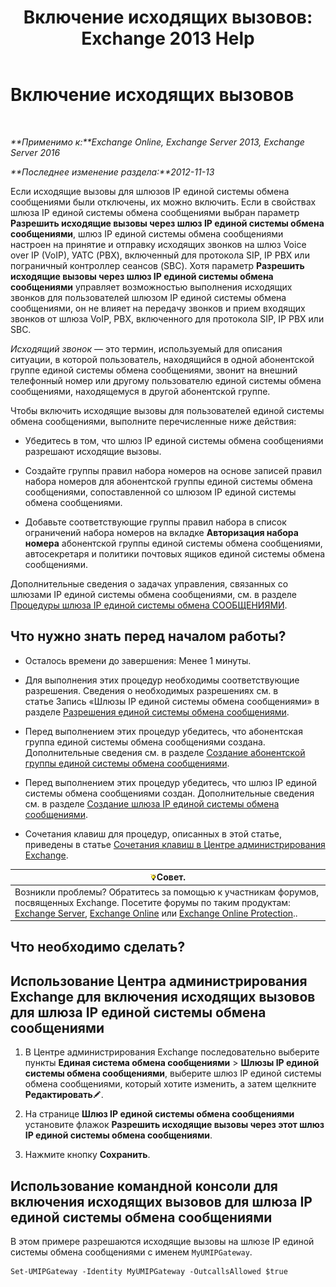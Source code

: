 ﻿---
title: 'Включение исходящих вызовов: Exchange 2013 Help'
TOCTitle: Включение исходящих вызовов
ms:assetid: c3ad8e53-d37e-499e-b1f1-defb0ba1bd12
ms:mtpsurl: https://technet.microsoft.com/ru-ru/library/JJ673562(v=EXCHG.150)
ms:contentKeyID: 50489118
ms.date: 04/30/2018
mtps_version: v=EXCHG.150
ms.translationtype: HT
---

# Включение исходящих вызовов

 

_**Применимо к:**Exchange Online, Exchange Server 2013, Exchange Server 2016_

_**Последнее изменение раздела:**2012-11-13_

Если исходящие вызовы для шлюзов IP единой системы обмена сообщениями были отключены, их можно включить. Если в свойствах шлюза IP единой системы обмена сообщениями выбран параметр **Разрешить исходящие вызовы через шлюз IP единой системы обмена сообщениями**, шлюз IP единой системы обмена сообщениями настроен на принятие и отправку исходящих звонков на шлюз Voice over IP (VoIP), УАТС (PBX), включенный для протокола SIP, IP PBX или пограничный контроллер сеансов (SBC). Хотя параметр **Разрешить исходящие вызовы через шлюз IP единой системы обмена сообщениями** управляет возможностью выполнения исходящих звонков для пользователей шлюзом IP единой системы обмена сообщениями, он не влияет на передачу звонков и прием входящих звонков от шлюза VoIP, PBX, включенного для протокола SIP, IP PBX или SBC.

*Исходящий звонок* — это термин, используемый для описания ситуации, в которой пользователь, находящийся в одной абонентской группе единой системы обмена сообщениями, звонит на внешний телефонный номер или другому пользователю единой системы обмена сообщениями, находящемуся в другой абонентской группе.

Чтобы включить исходящие вызовы для пользователей единой системы обмена сообщениями, выполните перечисленные ниже действия:

  - Убедитесь в том, что шлюз IP единой системы обмена сообщениями разрешают исходящие вызовы.

  - Создайте группы правил набора номеров на основе записей правил набора номеров для абонентской группы единой системы обмена сообщениями, сопоставленной со шлюзом IP единой системы обмена сообщениями.

  - Добавьте соответствующие группы правил набора в список ограничений набора номеров на вкладке **Авторизация набора номера** абонентской группы единой системы обмена сообщениями, автосекретаря и политики почтовых ящиков единой системы обмена сообщениями.

Дополнительные сведения о задачах управления, связанных со шлюзами IP единой системы обмена сообщениями, см. в разделе [Процедуры шлюза IP единой системы обмена СООБЩЕНИЯМИ](um-ip-gateway-procedures-exchange-2013-help.md).

## Что нужно знать перед началом работы?

  - Осталось времени до завершения: Менее 1 минуты.

  - Для выполнения этих процедур необходимы соответствующие разрешения. Сведения о необходимых разрешениях см. в статье Запись «Шлюзы IP единой системы обмена сообщениями» в разделе [Разрешения единой системы обмена сообщениями](unified-messaging-permissions-exchange-2013-help.md).

  - Перед выполнением этих процедур убедитесь, что абонентская группа единой системы обмена сообщениями создана. Дополнительные сведения см. в разделе [Создание абонентской группы единой системы обмена сообщениями](create-a-um-dial-plan-exchange-2013-help.md).

  - Перед выполнением этих процедур убедитесь, что шлюз IP единой системы обмена сообщениями создан. Дополнительные сведения см. в разделе [Создание шлюза IP единой системы обмена сообщениями](create-a-um-ip-gateway-exchange-2013-help.md).

  - Сочетания клавиш для процедур, описанных в этой статье, приведены в статье [Сочетания клавиш в Центре администрирования Exchange](keyboard-shortcuts-in-the-exchange-admin-center-exchange-online-protection-help.md).

<table>
<thead>
<tr class="header">
<th><img src="images/Bb124558.tip(EXCHG.150).gif" title="Совет" alt="Совет" />Совет.</th>
</tr>
</thead>
<tbody>
<tr class="odd">
<td>Возникли проблемы? Обратитесь за помощью к участникам форумов, посвященных Exchange. Посетите форумы по таким продуктам: <a href="https://go.microsoft.com/fwlink/p/?linkid=60612">Exchange Server</a>, <a href="https://go.microsoft.com/fwlink/p/?linkid=267542">Exchange Online</a> или <a href="https://go.microsoft.com/fwlink/p/?linkid=285351">Exchange Online Protection</a>..</td>
</tr>
</tbody>
</table>


## Что необходимо сделать?

## Использование Центра администрирования Exchange для включения исходящих вызовов для шлюза IP единой системы обмена сообщениями

1.  В Центре администрирования Exchange последовательно выберите пункты **Единая система обмена сообщениями** \> **Шлюзы IP единой системы обмена сообщениями**, выберите шлюз IP единой системы обмена сообщениями, который хотите изменить, а затем щелкните **Редактировать**![Значок редактирования](images/Bb124582.6f53ccb2-1f13-4c02-bea0-30690e6ea71d(EXCHG.150).gif "Значок редактирования").

2.  На странице **Шлюз IP единой системы обмена сообщениями** установите флажок **Разрешить исходящие вызовы через этот шлюз IP единой системы обмена сообщениями**.

3.  Нажмите кнопку **Сохранить**.

## Использование командной консоли для включения исходящих вызовов для шлюза IP единой системы обмена сообщениями

В этом примере разрешаются исходящие вызовы на шлюзе IP единой системы обмена сообщениями с именем `MyUMIPGateway`.

    Set-UMIPGateway -Identity MyUMIPGateway -OutcallsAllowed $true


